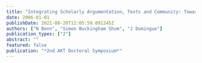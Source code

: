 ```yaml
---
title: "Integrating Scholarly Argumentation, Texts and Community: Towards an Ontology and Services"
date: 2006-01-01
publishDate: 2021-08-20T12:05:59.091245Z
authors: ["N Benn", "Simon Buckingham Shum", "J Domingue"]
publication_types: ["2"]
abstract: ""
featured: false
publication: "*2nd AKT Doctoral Symposium*"
---
```


